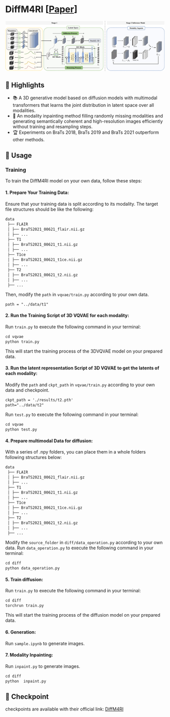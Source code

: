 # DiffM4RI \[[Paper]()]

<div align="center">
  <img src="imgs/model.jpg">
</div>

## 🌟 Highlights
- 📚 A 3D generative model based on diffusion models with multimodal transformers that learns the joint distribution in latent space over all modalities.
- 🚤 An modality inpainting method filling randomly missing modalities and generating semantically coherent and high-resolution images efficiently without training and resampling steps.
- 🏆 Experiments on BraTs 2018, BraTs 2019 and BraTs 2021 outperform other methods.

## 🔨 Usage
### Training
To train the DiffM4RI model on your own data, follow these steps:
#### 1. **Prepare Your Training Data**:
Ensure that your training data is split according to its modality. The target file structures should be like the following:
```
data
 ├── FLAIR
 │ ├── BraTS2021_00621_flair.nii.gz
 │ ├── ...
 ├── T1
 │ ├── BraTS2021_00621_t1.nii.gz
 │ ├── ...
 ├── T1ce
 │ ├── BraTS2021_00621_t1ce.nii.gz
 │ ├── ...
 ├── T2
 │ ├── BraTS2021_00621_t2.nii.gz
 │ ├── ...
 ├── ...
```
Then, modify the `path` in `vqvae/train.py` according to your own data.
```
path = "../data/t1"
```

#### 2. **Run the Training Script of 3D VQVAE for each modality**: 
Run `train.py` to execute the following command in your terminal:

```
cd vqvae
python train.py
```
This will start the training process of the 3DVQVAE model on your prepared data.

#### 3. **Run the latent representation Script of 3D VQVAE to get the latents of each modality**: 
Modify the `path` and `ckpt_path` in `vqvae/train.py` according to your own data and checkpoint.
```
ckpt_path = './results/t2.pth'
path="../data/t2"
```
Run `test.py` to execute the following command in your terminal:
```
cd vqvae
python test.py
```

#### 4. **Prepare multimodal Data for diffusion**: 
With a series of .npy folders, you can place them in a whole folders following structures below:
```
data
 ├── FLAIR
 │ ├── BraTS2021_00621_flair.nii.gz
 │ ├── ...
 ├── T1
 │ ├── BraTS2021_00621_t1.nii.gz
 │ ├── ...
 ├── T1ce
 │ ├── BraTS2021_00621_t1ce.nii.gz
 │ ├── ...
 ├── T2
 │ ├── BraTS2021_00621_t2.nii.gz
 │ ├── ...
 ├── ...
```
Modify the `source_folder` in `diff/data_operation.py` according to your own data.
Run `data_operation.py` to execute the following command in your terminal:
```
cd diff
python data_operation.py
```

#### 5. **Train diffusion**: 
Run `train.py` to execute the following command in your terminal:

```
cd diff
torchrun train.py
```
This will start the training process of the diffusion model on your prepared data.

#### 6. **Generation**: 
Run `sample.ipynb` to generate images.

#### 7. **Modality Inpainting**: 
Run `inpaint.py` to generate images.
```
cd diff
python  inpaint.py
```

## 🔗 Checkpoint
checkpoints are available with their official link: [DiffM4RI]()